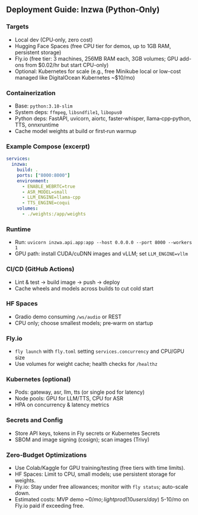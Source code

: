 ## Deployment Guide: Inzwa (Python‑Only)

### Targets

- Local dev (CPU‑only, zero cost)
- Hugging Face Spaces (free CPU tier for demos, up to 1GB RAM, persistent storage)
- Fly.io (free tier: 3 machines, 256MB RAM each, 3GB volumes; GPU add-ons from $0.02/hr but start CPU-only)
- Optional: Kubernetes for scale (e.g., free Minikube local or low-cost managed like DigitalOcean Kubernetes ~$10/mo)

### Containerization

- Base: `python:3.10-slim`
- System deps: `ffmpeg`, `libsndfile1`, `libopus0`
- Python deps: FastAPI, uvicorn, aiortc, faster‑whisper, llama‑cpp‑python, TTS, onnxruntime
- Cache model weights at build or first‑run warmup

### Example Compose (excerpt)

```yaml
services:
  inzwa:
    build: .
    ports: ["8000:8000"]
    environment:
      - ENABLE_WEBRTC=true
      - ASR_MODEL=small
      - LLM_ENGINE=llama-cpp
      - TTS_ENGINE=coqui
    volumes:
      - ./weights:/app/weights
```

### Runtime

- Run: `uvicorn inzwa.api.app:app --host 0.0.0.0 --port 8000 --workers 1`
- GPU path: install CUDA/cuDNN images and vLLM; set `LLM_ENGINE=vllm`

### CI/CD (GitHub Actions)

- Lint & test → build image → push → deploy
- Cache wheels and models across builds to cut cold start

### HF Spaces

- Gradio demo consuming `/ws/audio` or REST
- CPU only; choose smallest models; pre‑warm on startup

### Fly.io

- `fly launch` with `fly.toml` setting `services.concurrency` and CPU/GPU size
- Use volumes for weight cache; health checks for `/healthz`

### Kubernetes (optional)

- Pods: gateway, asr, llm, tts (or single pod for latency)
- Node pools: GPU for LLM/TTS, CPU for ASR
- HPA on concurrency & latency metrics

### Secrets and Config

- Store API keys, tokens in Fly secrets or Kubernetes Secrets
- SBOM and image signing (cosign); scan images (Trivy)

### Zero-Budget Optimizations
- Use Colab/Kaggle for GPU training/testing (free tiers with time limits).
- HF Spaces: Limit to CPU, small models; use persistent storage for weights.
- Fly.io: Stay under free allowances; monitor with `fly status`; auto-scale down.
- Estimated costs: MVP demo ~$0/mo; light prod (10 users/day) ~$5-10/mo on Fly.io paid if exceeding free.



